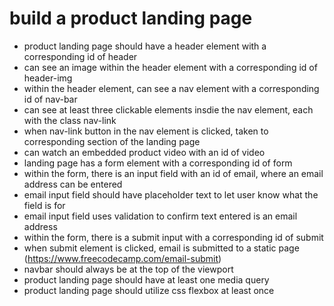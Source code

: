 # build a product landing page
- product landing page should have a header element with a corresponding id of header
- can see an image within the header element with a corresponding id of header-img
- within the header element, can see a nav element with a corresponding id of nav-bar
- can see at least three clickable elements insdie the nav element, each with the class nav-link
- when nav-link button in the nav element is clicked, taken to corresponding section of the landing page
- can watch an embedded product video with an id of video
- landing page has a form element with a corresponding id of form
- within the form, there is an input field with an id of email, where an email address can be entered
- email input field should have placeholder text to let user know what the field is for
- email input field uses validation to confirm text entered is an email address
- within the form, there is a submit input with a corresponding id of submit
- when submit element is clicked, email is submitted to a static page (https://www.freecodecamp.com/email-submit)
- navbar should always be at the top of the viewport
- product landing page should have at least one media query
- product landing page should utilize css flexbox at least once
